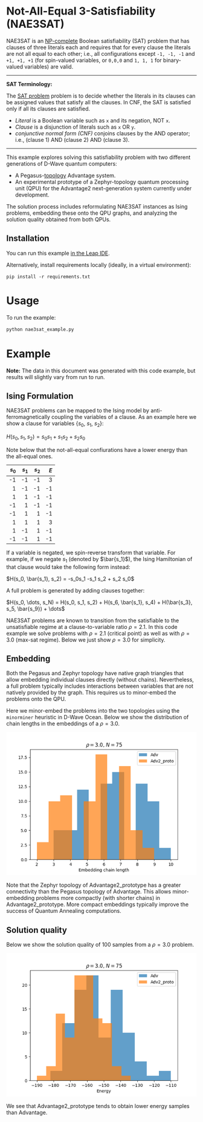 # Not-All-Equal 3-Satisfiability (NAE3SAT)

NAE3SAT is an [NP-complete](https://en.wikipedia.org/wiki/NP-completeness)
Boolean satisfiability (SAT) problem that has clauses of three literals each and
requires that for every clause the literals are not all equal to each other; i.e.,
all configurations except `-1, -1, -1` and `+1, +1, +1` (for spin-valued variables,
or `0,0,0` and `1, 1, 1` for binary-valued variables) are valid.

---
**SAT Terminology:**

The [SAT problem](https://en.wikipedia.org/wiki/Boolean_satisfiability_problem)
problem is to decide whether the literals in its clauses can be assigned values
that satisfy all the clauses. In CNF, the SAT is satisfied only if all its
clauses are satisfied.

 * *Literal* is a Boolean variable such as `x` and its negation, NOT `x`.
 * *Clause* is a disjunction of literals such as `x` OR `y`.
 * *conjunctive normal form (CNF)* conjoins clauses by the AND operator; i.e.,
   (clause 1) AND (clause 2) AND (clause 3).

---

This example explores solving this satisfiability problem with two different
generations of D-Wave quantum computers:

* A Pegasus-[topology](https://docs.ocean.dwavesys.com/en/stable/concepts/topology.html)
  Advantage system.
* An experimental prototype of a Zephyr-topology quantum processing unit (QPU)
  for the Advantage2 next-generation system currently under development.

The solution process includes reformulating NAE3SAT instances as Ising problems,
embedding these onto the QPU graphs, and analyzing the solution quality obtained
from both QPUs.

## Installation

You can run this example
[in the Leap IDE](https://ide.dwavesys.io/#https://github.com/dwave-examples/NAE3SAT).

Alternatively, install requirements locally (ideally, in a virtual environment):

    pip install -r requirements.txt

# Usage

To run the example:
```bash
python nae3sat_example.py
```

# Example

**Note:** The data in this document was generated with this code example, but results will slightly vary from run to run.

## Ising Formulation

NAE3SAT problems can be mapped to the Ising model by anti-ferromagnetically coupling the variables of a clause. As an example here we show a clause for variables {$s_0$, $s_1$, $s_2$}:

$H(s_0, s_1, s_2) = s_0s_1 + s_1 s_2 + s_2 s_0$

Note below that the not-all-equal confiurations have a lower energy than the all-equal ones.

|$s_0$| $s_1$|$s_2$|$E$|
|---:|---:|---:|---:|
|-1| -1| -1|3|
| 1| -1| -1|-1|
| 1|  1| -1|-1|
|-1|  1| -1|-1|
|-1|  1|  1|-1|
| 1|  1|  1|3|
| 1| -1|  1|-1|
|-1| -1|  1|-1|

If a variable is negated, we spin-reverse transform that variable. For example, if we negate $s_1$ (denoted by $\bar{s_1}$), the Ising Hamiltonian of that clause would take the following form instead:

$H(s_0, \bar{s_1}, s_2) = -s_0s_1 -s_1 s_2 + s_2 s_0$

A full problem is generated by adding clauses together:

$H(s_0, \dots, s_N) = H(s_0, s_1, s_2) + H(s_6, \bar{s_1}, s_4) + H(\bar{s_3}, s_5, \bar{s_9}) + \dots$

NAE3SAT problems are known to transition from the satisfiable to the unsatisfiable regime at a clause-to-variable ratio $\rho=2.1$. In this code example we solve problems with $\rho=2.1$ (critical point) as well as with $\rho=3.0$ (max-sat regime). Below we just show $\rho=3.0$ for simplicity.

## Embedding

Both the Pegasus and Zephyr topology have native graph triangles that allow embedding individual clauses directly (without chains). Nevertheless, a full problem typically includes interactions between variables that are not natively provided by the graph. This requires us to minor-embed the problems onto the QPU.

Here we minor-embed the problems into the two topologies using the `minorminer` heuristic in D-Wave Ocean. Below we show the distribution of chain lengths in the embeddings of a $\rho=3.0$.

![](/readme_images/rho_300_chain_length.png)

Note that the Zephyr topology of Advantage2_prototype has a greater connectivity than the Pegasus topology of Advantage. This allows minor-embedding problems more compactly (with shorter chains) in Advantage2_prototype. More compact embeddings typically improve the success of Quantum Annealing computations.

## Solution quality

Below we show the solution quality of 100 samples from a $\rho=3.0$ problem.

![](/readme_images/rho_300_energies.png)

We see that Advantage2_prototype tends to obtain lower energy samples than Advantage.
